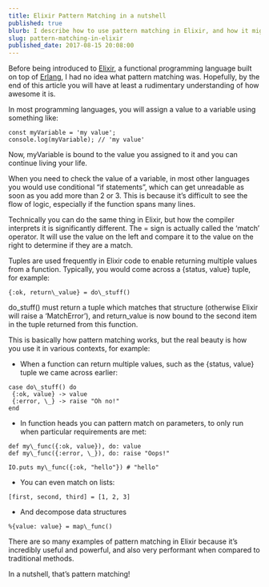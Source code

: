 ```yaml
---
title: Elixir Pattern Matching in a nutshell
published: true
blurb: I describe how to use pattern matching in Elixir, and how it might make you think differently.
slug: pattern-matching-in-elixir
published_date: 2017-08-15 20:08:00
---
```


Before being introduced to [Elixir](http://elixir-lang.org), a functional programming language built on top of [Erlang](https://www.erlang.org/), I had no idea what pattern matching was. Hopefully, by the end of this article you will have at least a rudimentary understanding of how awesome it is.

In most programming languages, you will assign a value to a variable using something like:

```
const myVariable = 'my value';
console.log(myVariable); // 'my value'
```

Now, myVariable is bound to the value you assigned to it and you can continue living your life.

When you need to check the value of a variable, in most other languages you would use conditional “if statements”, which can get unreadable as soon as you add more than 2 or 3. This is because it’s difficult to see the flow of logic, especially if the function spans many lines.

Technically you can do the same thing in Elixir, but how the compiler interprets it is significantly different. The = sign is actually called the ‘match’ operator. It will use the value on the left and compare it to the value on the right to determine if they are a match.

Tuples are used frequently in Elixir code to enable returning multiple values from a function. Typically, you would come across a {status, value} tuple, for example:

```
{:ok, return\_value} = do\_stuff()
```

do\_stuff() must return a tuple which matches that structure (otherwise Elixir will raise a ‘MatchError’), and return\_value is now bound to the second item in the tuple returned from this function.

This is basically how pattern matching works, but the real beauty is how you use it in various contexts, for example:

- When a function can return multiple values, such as the {status, value} tuple we came across earlier:

```
case do\_stuff() do
 {:ok, value} -> value
 {:error, \_} -> raise "Oh no!"
end
```

- In function heads you can pattern match on parameters, to only run when particular requirements are met:

```
def my\_func({:ok, value}), do: value
def my\_func({:error, \_}), do: raise "Oops!"

IO.puts my\_func({:ok, "hello"}) # "hello"
```

- You can even match on lists:

```
[first, second, third] = [1, 2, 3]
```

- And decompose data structures

```
%{value: value} = map\_func()
```

There are so many examples of pattern matching in Elixir because it’s incredibly useful and powerful, and also very performant when compared to traditional methods.

In a nutshell, that’s pattern matching!